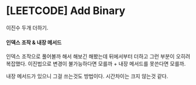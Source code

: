 # [LEETCODE] Add Binary

이진수 두개 더하기.

#### 인덱스 조작 & 내장 메서드

인덱스 조작으로 풀어볼까 해서 해보긴 해봤는데 뒤에서부터 더하고 그런 부분이 오히려 복잡했다. 이진법으로 변경이 불가능하다면 모를까 + 내장 메서드를 못쓴다면 모를까.

내장 메서드가 있으니 그걸 쓰는것도 방법이다. 시간차이는 크지 않는것 같다.

